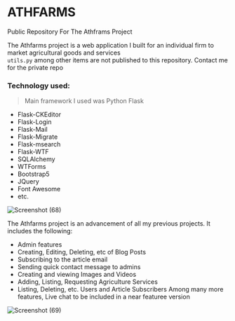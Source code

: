 # ATHFARMS
Public Repository For The Athframs Project

The Athfarms project is a web application I built for an individual firm to market agricultural goods and services  
`utils.py` among other items are not published to this repository. Contact me for the private repo  

### Technology used:
> Main framework I used was Python Flask

- Flask-CKEditor
- Flask-Login
- Flask-Mail
- Flask-Migrate
- Flask-msearch
- Flask-WTF
- SQLAlchemy
- WTForms
- Bootstrap5
- JQuery
- Font Awesome
- etc.


![Screenshot (68)](https://user-images.githubusercontent.com/84608830/199469393-565bc893-1928-430d-8562-8e4e722ae419.png)

The Athfarms project is an advancement of all my previous projects. It includes the following:
- Admin features
- Creating, Editing, Deleting, etc of Blog Posts
- Subscribing to the article email
- Sending quick contact message to admins
- Creating and viewing Images and Videos
- Adding, Listing, Requesting Agriculture Services
- Listing, Deleting, etc. Users and Article Subscribers
Among many more features, Live chat to be included in a near featuree version

![Screenshot (69)](https://user-images.githubusercontent.com/84608830/199473223-8a8e09e1-208f-4bed-9273-931e288930c3.png)
